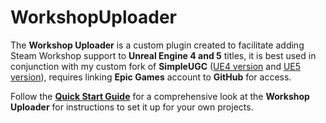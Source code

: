 # WorkshopUploader
The **Workshop Uploader** is a custom plugin created to facilitate adding Steam Workshop support to **Unreal Engine 4 and 5** titles, it is best used in conjunction with my custom fork of **SimpleUGC** ([UE4 version](https://github.com/randomperson189/UGCExample/tree/release-ue4-custom) and [UE5 version](https://github.com/randomperson189/UGCExample/tree/release-ue5-custom)), requires linking **Epic Games** account to **GitHub** for access.

Follow the [**Quick Start Guide**](Documentation/QuickStart.md) for a comprehensive look at the **Workshop Uploader** for instructions to set it up for your own projects.
